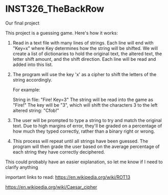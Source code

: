 # INST326_TheBackRow
Our final project


This project is a guessing game. Here's how it works:

1) Read in a text file with many lines of strings. Each line will end with "Key=x"
   where Key determines how the string will be shifted.
   We will create a list of dictionaries to hold the original text, the altered text,
   the letter shift amount, and the shift direction. Each line will be read and added
   into this list.

2) The program will use the key 'x' as a cipher to shift the letters of the string
   accordingly.

   For example:

   String in file: "Fire! Key=3"
   The string will be read into the game as "Fire!"
   The key will be "3", which will shift the characters 3 to the left
   altered string: "Cfob!"

3) The user will be prompted to type a string to try and match the original text. 
   Due to high margins of error, they'll be graded on a percentage of how much
   they typed correctly, rather than a binary right or wrong.

4) This process will repeat until all strings have been guessed. The program will
   then grade the user based on the average percentage of each string they have
   correctly deciphered.

This could probably have an easier explanation, so let me know if I need to clarify anything

important links to read:
https://en.wikipedia.org/wiki/ROT13

https://en.wikipedia.org/wiki/Caesar_cipher
